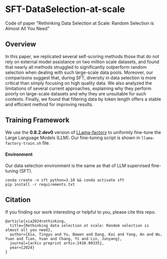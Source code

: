 # SFT-DataSelection-at-scale
Code of paper "Rethinking Data Selection at Scale: Random Selection is Almost All You Need"

## Overview
In this paper, we replicated several self-scoring methods those that do not rely on external model assistance on two million scale datasets, and found that nearly all methods struggled to significantly outperform random selection when dealing with such large-scale data pools. Moreover, our comparisons suggest that, during SFT, diversity in data selection is more critical than simply focusing on high quality data. We also analyzed the limitations of several current approaches, explaining why they perform poorly on large-scale datasets and why they are unsuitable for such contexts. Finally, we found that filtering data by token length offers a stable and efficient method for improving results.


## Training Framework
We use the **0.8.2.dev0** version of [LLama-factory](https://github.com/hiyouga/LLaMA-Factory) to uniformly fine-tune the Large Language Models (LLM). Our fine-tuning script is shown in ``llama-factory-train.sh`` file. 

#### Environment
Our data selection environment is the same as that of LLM supervised fine-tuning (SFT).
```
conda create -n sft python=3.10 && conda activate sft
pip install -r requirements.txt
```

## Citation
If you finding our work interesting or helpful to you, please cite this repo.
```
@article{xia2024rethinking,
  title={Rethinking data selection at scale: Random selection is almost all you need},
  author={Xia, Tingyu and Yu, Bowen and Dang, Kai and Yang, An and Wu, Yuan and Tian, Yuan and Chang, Yi and Lin, Junyang},
  journal={arXiv preprint arXiv:2410.09335},
  year={2024}
}
```
